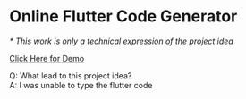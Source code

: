 # Online Flutter Code Generator

<i>* This work is only a technical expression of the project idea</i>

<a href="https://sujanavan.github.io/OFCG" >Click Here for Demo</a>

Q: What lead to this project idea?<br>
A: I was unable to type the flutter code
